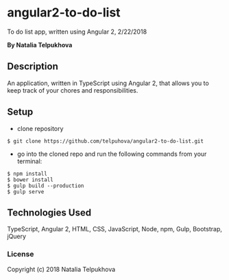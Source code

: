 # angular2-to-do-list

To do list app, written using Angular 2, 2/22/2018

**By Natalia Telpukhova**

## Description

An application, written in TypeScript using Angular 2, that allows you to keep track of your chores and responsibilities.

## Setup

* clone repository
```
$ git clone https://github.com/telpuhova/angular2-to-do-list.git
```
* go into the cloned repo and run the following commands from your terminal:
```
$ npm install
$ bower install
$ gulp build --production
$ gulp serve
```

## Technologies Used

TypeScript, Angular 2, HTML, CSS, JavaScript, Node, npm, Gulp, Bootstrap, jQuery

### License

Copyright (c) 2018 Natalia Telpukhova
